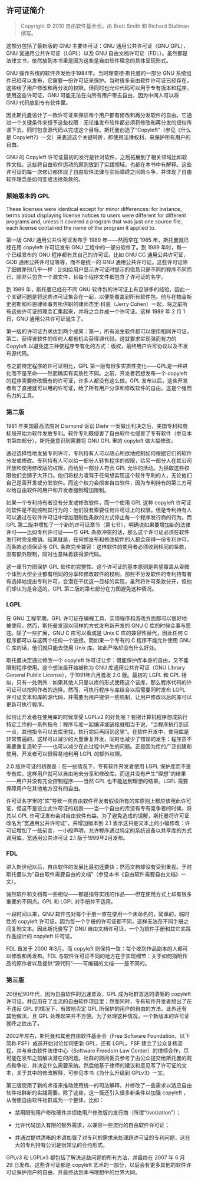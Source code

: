 ## 许可证简介

> Copyright © 2010 自由软件基金会。由 Brett Smith 和 Richard Stallman 撰写。

这部分包括了最新版的 GNU 主要许可证：GNU 通用公共许可证（GNU GPL），GNU 宽通用公共许可证（LGPL）以及 GNU 自由文档许可证（FDL）。虽然都是法律文书，依然放到本书里是因为这些是自由软件理念的具体呈现形式。

GNU 操作系统的软件开发始于1984年。当时理查德·斯托曼的一部分 GNU 系统组件已经可以发布，它需要一份许可证来保护。当时很多自由软件许可证已经存在，这些给了用户修改和再分发的权限，但同时也允许代码可以用于专有版本和程序。使用这些许可证，GNU 可能无法在向所有用户带去自由，因为中间人可以将 GNU 代码放到专有软件里。

因此斯托曼设计了一款许可证来保证每个用户都有修改和再分发软件的自由。它通过一个关键条件来授予这些权限：无论谁发布软件都必须将修改和再分发的授权传递下去，同时包含源代码以完成这个目标。斯托曼创造了“Copyleft”（参见《什么是 Copyleft?》一文）来表述这个关键转折，即使用法律权利，来保护所有用户的自由。

GNU 的 Copyleft 许可证最初的发行是针对软件，之后拓展到了相关领域比如软件文档。这些将自由软件运动的原则放到了实践领域，也都在本书中有解释。这些许可证的每一次修订都体现了自由软件法律与实际障碍之间的斗争，并体现了自由软件理念是如何变成法律条款的。

### 原始版本的 GPL

These licenses were identical except for minor differences: for
instance, terms about displaying license notices to users were different
for different programs and, unless it covered a program that was just
one source file, each license contained the name of the program it
applied to.

第一版 GNU 通用公共许可证发布于 1989 年——然而早在 1985 年，斯托曼就已经在用 copyleft 许可证发布 GNU 工程中的一部分软件了。到 1989 年时，每一个已经发布的 GNU 程序都有其自己的许可证。比如 GNU CC 通用公共许可证，GDB 通用公共许可证等等，而不是统一的 GNU 通用公共许可证。这些许可证除了细微差别几乎一样：比如给用户显示许可证时提示的信息只是不同的程序不同而已，除非只包含一个源文件，且每个程序文件都包含了许可证的名字。

到 1989 年，斯托曼已经在不同 GNU 软件包的许可证上有足够多的经验，因此一个关键问题是将这些许可证集合在一起，以便能覆盖到所有软件包。他与在帕金斯史密斯和科恩律师事务所供职的律师杰里·科恩（Jerry Cohen）一起，将之前所有这些许可证的理念汇集起来，并将之合并成一个许可证。这样 1989 年 2 月 1 日，GNU 通用公共许可证诞生了。

第一版的许可证力求达到两个成果：第一，所有派生软件都可以使用相同许可证，第二，获得该软件的任何人都有机会获得源代码。这就要求实现强而有力的 Copyleft 以避免这三种使程序专有化的方式：版权，最终用户许可协议以及不发布源代码。

与之前特定程序的许可证相比，GPL 第一版有很多实质性变化——GPL是一种进化而不是革命——然而确实有实质性不同。之前，开发者若想发布一个 copyleft 的程序需要修改既有的许可证，许多人都没有这么做。GPL 发布以后，这些开发者有了直接就可以用的许可证，给了所有用户分享和修改软件的自由。这是个强而有力的工具。

### 第二版

1981 年美国最高法院对 Diamond 诉讼 Diehr 一案做出判决之后，美国专利和商标局开始为软件发放专利。软件专利既侵害了自由软件也侵害了专有软件（参见本书第四部分），斯托曼意识到需要将 GNU GPL 里的 copyleft 做大幅修改。

通过选择性地发放专利许可，专利持有人可以随心所欲地控制如何根据它们的软件分发或修改。专利持有人可以给一部分人转售程序的权限，给另一部分人在其公司开放和使用修改版的权限，而给另一部分人符合 GPL 允许的活动。为换取这些权限他们会狮子大开口。他们将权力凌驾于任何想实现这个软件专利的人，无论他们自己是否开发或分发软件。而这个权力会损害自由软件，因为专利持有的第三方可以给自由软件的用户和开发者强制增加限制。

如果一个专利持有者没有分发或修改软件，而一个使用 GPL 这种 copyleft 许可证的软件是不能控制其行为的：他们没有索要任何许可证上的权限。但是专利持有人可以通过在软件许可证中增加限制性条款的方式停止每一个程序发行商的行为。而 GPL 第二版中增加了一个新的许可证章节（第七节），明确说如果要增加新的法律许可——比如专利许可证——与 GPL 条款冲突的话，那么这个许可证必须在软件发行时完全撤销。结果就是，任何想发布和修改软件的人都会获得一份专利许可，而条款必须保证与 GPL 条款完全兼容：这样软件的使用者必须收到相同的条款，没有额外限制，同时也意味着获得源代码。

这一章节力图保护 GPL 软件的完整性。这个许可证的基本原则是希望覆盖从卑微个体到大型企业都有相同的分享和修改软件的权利。那些不分发软件的专利持有者有选择地提出专利许可，会潜在干扰这一目标的实现，虽然将许可条款分开，但他们却认为是合适的。GPL 第二版的第七部分在力图避免这种情况。

### LGPL

在 GNU 工程早期，GPL 许可证在编程工具、实用程序和游戏方面都可以很好地被使用。然而，斯托曼发现以同样的方式发布新开发的 GNU C 库的时候会事与愿违。除了一些扩展，GNU C 库可以看成是 Unix C 库的兼容性替代，因此任何 C 程序都可以与这两个任何一个链接。而如果一个专有的 C 程序不能允许使用 GNU C 库的话，他们就只能去使用 Unix 库。如此严格却没有什么好处。

斯托曼决定通过修改一个 copyleft 许可证让步：既能保护库本身的自由，又不能限制程序使用。这个想法最开始被称为 GNU 库通用公共许可证（GNU Library General Public License），于1991年六月首发 2.0 版。最初的 LGPL 和 GPL 相似，只有一处例外：如果其他人只是以库的形式使用这个该库，那么程序代码的许可证可以按照作者的选择。然而，可执行程序与库结合以后需要同时发布 LGPL 许可证文本和库的源代码，并需要为用户提供一些机制，让用户修改以后的库可以更新可执行程序。

如何让开发者在使用库的时候享受 LGPLv2 的好处呢？若把计算机程序想成执行特定工作的一系列指令：程序与库一起编译或链接就相当于说，“当程序执行到这一点，其他指令可以去库里找，执行完后再回到这里”。在软件开发中，使用库是非常普遍的，这样可以减少的大量重复开发，同时也减少了错误的发生：程序员不需要重复造轮子——也可以减少在此过程中产生的问题。正是因为库的广泛创建和使用，开发者可以很容易地利用 LGPL 的额外权限。

2.0 版许可证的初衷是：在一些情况下，专有软件开发者使用 LGPL 保护库而不是专有库，这样用户就可以自由地去分享和修改库。而这并没有产生“理想”的结果——用户并没有完全控制程序——当然 GPL 也不能达到理想的结果。LGPL 需要保障用户在其他地方没有的自由。

许可证名字里的“库”导致一些自由软件开发者假设所有的库原则上都应该用此许可证，但这不是设立此许可证的初衷——当一个自由的库没有专有竞争者的时候，将其以 GPL 许可证发布会对自由软件有益。为了避免造成的误解，斯托曼将许可证改名为“宽通用公共许可证”，并增加版本到 2.1 表示这只是文本上的小幅修改：许可证增加了一些前言，一小段声明，允许程序通过特定的系统设备以共享库的方式调用库。宽通用公共许可证 2.1 版于1999年2月发布。

### FDL

进入新世纪以后，自由软件的发展比最初还要快；然而文档却没有受到重视。于时斯托曼认为“自由软件需要自由的文档”（参见本书《自由软件需要自由文档》一文）。

诚然软件和文档有一些相似——都是指导实践的作品——但在使用方式上却有很多重要的不同点。GPL 和 LGPL 对手册并不适用。

一段时间以来，GNU 软件包对每个手册一直在使用一个未命名的，简单的，临时性的 copyleft 许可证。因为每一个手册的许可证都不同，这样无法在不同手册之间复制文本。因此斯托曼写了 GNU 自由文档许可证，一个为软件手册和其它实践作品设计的 copyleft 许可证。

FDL 首发于 2000 年3月。而 copyleft 则保持一致：每个收到作品副本的人都可以修改和再发布。FDL 与软件许可证不同的地方在于实现细节：关于如何指明作品的原作者以及提供“源代码”——可编辑的文档——是不同的。

### 第三版

20世纪90年代，因为自由软件的迅速普及，GPL 成为社群首选的清晰的 copyleft 许可证，并应用在了主流的自由软件项目里；然而同时，专有软件开发者想出了在不违反 GPL 的情况下，有效地否定 GPL 所保护的用户的自由的方法。此外还有其他做法，且 GPL 处理起来并不方便。为了处理这种情况，一个新版本的许可证就呼之欲出了。

2002年左右，斯托曼和其他自由软件基金会（Free Software Foundation，以下简称 FSF）成员开始讨论如何更新 GPL，还有 LGPL。FSF 建立了公众复核流程，并与自由软件法律中心（Software Freedom Law Center）的律师合作，尽可能在发布之前解决潜在的问题。社群的顾问委员参考了由公众提交给斯托曼的观点和争论，并决定什么需要采纳。然后他基于律师的建议和意见写了许可证的文本，关于其中的修改解释，可参见本书《为什么升级到 GPLv3》一文。

第三版使用了新的术语来推动使用统一的司法解释，并修改了一些需求以适应自由软件社群新的实践需要。除了这些，这一版还引入很多新条件以加强 copyleft ，从而使自由软件社群成为一个整体。比如：

- 禁用限制用户修改硬件并拒绝用户修改版的发行商（所谓“tivoization”）；

- 允许代码加入有限的额外需求，以兼容一些流行的自由软件许可证；

- 并通过提供清晰的术语加强了对专利的需求来处理跨许可证的专利问题，这在大的专利持有公司是很常见的合约形式。

GPLv3 和 LGPLv3 都包括了解决这些问题的所有方法，并最终在 2007 年 6 月 29 日发布。这些许可证都是 copyleft 艺术的一部分，以后会有更多其他的软件许可证保护用户的自由，并最终达到本书理想中的世界大同。